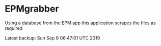 # EPMgrabber
Using a database from the EPM app this application scrapes the files as required


Latest backup: Sun Sep 8 06:47:01 UTC 2019
